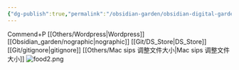 ```yaml
---
{"dg-publish":true,"permalink":"/obsidian-garden/obsidian-digital-garden/","tags":["garden","rednote","gardenEntry","gardenEntry","gardenEntry","gardenEntry","gardenEntry","gardenEntry","gardenEntry","gardenEntry","gardenEntry","gardenEntry","gardenEntry","gardenEntry","gardenEntry"]}
---
```


Commend+P
[[Others/Wordpress\|Wordpress]]
[[Obsidian_garden/nographic\|nographic]]
[[Git/DS_Store\|DS_Store]]
[[Git/gitignore\|gitignore]]
[[Others/Mac sips 调整文件大小\|Mac sips 调整文件大小]]
![food2.png](/img/user/Obsidian_garden/food2.png)
